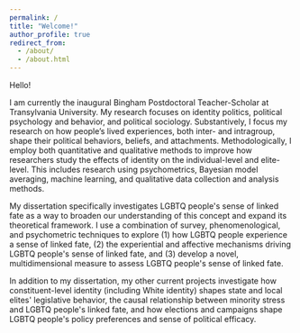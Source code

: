 ```yaml
---
permalink: /
title: "Welcome!"
author_profile: true
redirect_from: 
  - /about/
  - /about.html
---
```

Hello!

I am currently the inaugural Bingham Postdoctoral Teacher-Scholar at Transylvania University. My research focuses on identity politics, political psychology and behavior, and political sociology. Substantively, I focus my research on how people’s lived experiences, both inter- and intragroup, shape their political behaviors, beliefs, and attachments. Methodologically, I employ both quantitative and qualitative methods to improve how researchers study the effects of identity on the individual-level and elite-level. This includes research using psychometrics, Bayesian model averaging, machine learning, and qualitative data collection and analysis methods.

My dissertation specifically investigates LGBTQ people's sense of linked fate as a way to broaden our understanding of this concept and expand its theoretical framework. I use a combination of survey, phenomenological, and psychometric techniques to explore (1) how LGBTQ people experience a sense of linked fate, (2) the experiential and affective mechanisms driving LGBTQ people's sense of linked fate, and (3) develop a novel, multidimensional measure to assess LGBTQ people's sense of linked fate.

In addition to my dissertation, my other current projects investigate how constituent-level identity (including White identity) shapes state and local elites' legislative behavior, the causal relationship between minority stress and LGBTQ people's linked fate, and how elections and campaigns shape LGBTQ people's policy preferences and sense of political efficacy.
